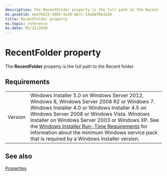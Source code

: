 ```yaml
---
description: The RecentFolder property is the full path to the Recent folder.
ms.assetid: eee76d15-3085-4a26-b67c-14a46f8e32db
title: RecentFolder property
ms.topic: reference
ms.date: 05/31/2018
---
```


# RecentFolder property

The **RecentFolder** property is the full path to the Recent folder.

## Requirements



|                    |                                                                                                                                                                                                                                                                                                                                                                                                                                                  |
|--------------------|--------------------------------------------------------------------------------------------------------------------------------------------------------------------------------------------------------------------------------------------------------------------------------------------------------------------------------------------------------------------------------------------------------------------------------------------------|
| Version<br/> | Windows Installer 5.0 on Windows Server 2012, Windows 8, Windows Server 2008 R2 or Windows 7. Windows Installer 4.0 or Windows Installer 4.5 on Windows Server 2008 or Windows Vista. Windows Installer on Windows Server 2003 or Windows XP. See the [Windows Installer Run-Time Requirements](windows-installer-portal.md) for information about the minimum Windows service pack that is required by a Windows Installer version.<br/> |



## See also

<dl> <dt>

[Properties](properties.md)
</dt> </dl>

 

 




